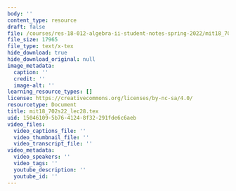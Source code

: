 ```yaml
---
body: ''
content_type: resource
draft: false
file: /courses/res-18-012-algebra-ii-student-notes-spring-2022/mit18_702s22_lec28.tex
file_size: 17965
file_type: text/x-tex
hide_download: true
hide_download_original: null
image_metadata:
  caption: ''
  credit: ''
  image-alt: ''
learning_resource_types: []
license: https://creativecommons.org/licenses/by-nc-sa/4.0/
resourcetype: Document
title: mit18_702s22_lec28.tex
uid: 15046109-5b76-4124-8f32-291fde6c6aeb
video_files:
  video_captions_file: ''
  video_thumbnail_file: ''
  video_transcript_file: ''
video_metadata:
  video_speakers: ''
  video_tags: ''
  youtube_description: ''
  youtube_id: ''
---
```

